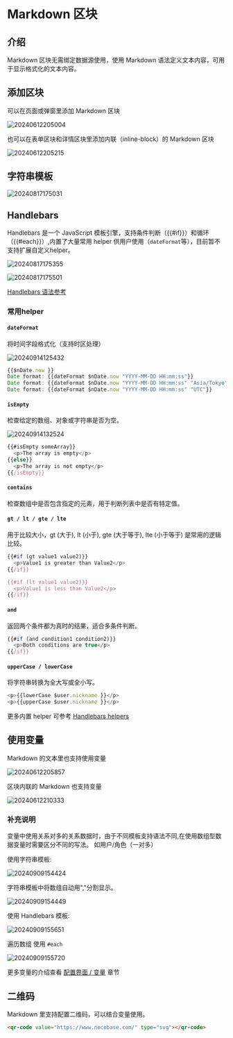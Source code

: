 # Markdown 区块

## 介绍

Markdown 区块无需绑定数据源使用，使用 Markdown 语法定义文本内容，可用于显示格式化的文本内容。

## 添加区块

可以在页面或弹窗里添加 Markdown 区块

![20240612205004](https://static-docs.nocobase.com/20240612205004.png)

也可以在表单区块和详情区块里添加内联（inline-block）的 Markdown 区块

![20240612205215](https://static-docs.nocobase.com/20240612205215.png)

## 字符串模板

![20240817175031](https://static-docs.nocobase.com/20240817175031.png)

## Handlebars

Handlebars 是一个 JavaScript 模板引擎，支持条件判断（{{#if}}）和循环（{{#each}}）,内置了大量常用 helper 供用户使用（`dateFormat`等），目前暂不支持扩展自定义helper。

![20240817175355](https://static-docs.nocobase.com/20240817175355.png)

![20240817175501](https://static-docs.nocobase.com/20240817175501.png)

<a href="https://handlebarsjs.com/guide/builtin-helpers" target="_blank"> Handlebars 语法参考</a>

### 常用helper

#### `dateFormat`

将时间字段格式化（支持时区处理）

![20240914125432](https://static-docs.nocobase.com/20240914125432.png)

```javascript
{{$nDate.now }}
Date format: {{dateFormat $nDate.now "YYYY-MM-DD HH:mm:ss"}}
Date format: {{dateFormat $nDate.now "YYYY-MM-DD HH:mm:ss" "Asia/Tokyo"}}
Date format: {{dateFormat $nDate.now "YYYY-MM-DD HH:mm:ss" "UTC"}}
```

#### `isEmpty`

检查给定的数组、对象或字符串是否为空。

![20240914132524](https://static-docs.nocobase.com/20240914132524.png)

```javascript
{{#isEmpty someArray}}
  <p>The array is empty</p>
{{else}}
  <p>The array is not empty</p>
{{/isEmpty}}
```

#### `contains`

检查数组中是否包含指定的元素，用于判断列表中是否有特定值。

#### `gt / lt / gte / lte`

用于比较大小，gt (大于), lt (小于), gte (大于等于), lte (小于等于) 是常用的逻辑比较。

```javascript
{{#if (gt value1 value2)}}
  <p>Value1 is greater than Value2</p>
{{/if}}

{{#if (lt value1 value2)}}
  <p>Value1 is less than Value2</p>
{{/if}}
```

#### `and`

返回两个条件都为真时的结果，适合多条件判断。

```javascript
{{#if (and condition1 condition2)}}
  <p>Both conditions are true</p>
{{/if}}
```

#### `upperCase / lowerCase`

将字符串转换为全大写或全小写。

```javascript
<p>{{lowerCase $user.nickname }}</p>
<p>{{upperCase $user.nickname }}</p>

```

更多内置 helper 可参考
<a href="https://www.npmjs.com/package/@budibase/handlebars-helpers" target="_blank"> Handlebars helpers</a>

## 使用变量

Markdown 的文本里也支持使用变量

![20240612205857](https://static-docs.nocobase.com/20240612205857.png)

区块内联的 Markdown 也支持变量

![20240612210333](https://static-docs.nocobase.com/20240612210333.png)

### 补充说明

变量中使用关系对多的关系数据时，由于不同模板支持语法不同,在使用数组型数据变量时需要区分不同的写法。
如用户/角色（一对多）

使用字符串模板:

![20240909154424](https://static-docs.nocobase.com/20240909154424.png)

字符串模板中将数组自动用","分割显示。

![20240909154449](https://static-docs.nocobase.com/20240909154449.png)

使用 Handlebars 模板:

![20240909155651](https://static-docs.nocobase.com/20240909155651.png)

遍历数组 使用 `#each`

![20240909155720](https://static-docs.nocobase.com/20240909155720.png)

更多变量的介绍查看 [配置界面 / 变量](/handbook/ui/variables) 章节

## 二维码

Markdown 里支持配置二维码，可以结合变量使用。

```html
<qr-code value="https://www.nocobase.com/" type="svg"></qr-code>
```
